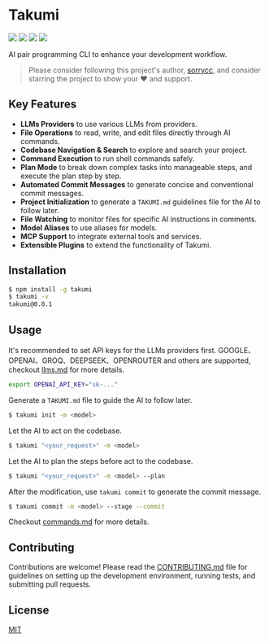 # Takumi

[![](https://badgen.net/npm/v/takumi)](https://www.npmjs.com/package/takumi)
[![](https://badgen.net/npm/dm/takumi)](https://www.npmjs.com/package/takumi)
[![](https://github.com/umijs/takumi/actions/workflows/ci.yml/badge.svg)](https://github.com/umijs/takumi/actions/workflows/ci.yml)
[![](https://badgen.net/npm/license/takumi)](https://www.npmjs.com/package/takumi)

AI pair programming CLI to enhance your development workflow.

> Please consider following this project's author, [sorrycc](https://github.com/sorrycc), and consider starring the project to show your ❤️ and support.

## Key Features

- **LLMs Providers** to use various LLMs from providers.
- **File Operations** to read, write, and edit files directly through AI commands.
- **Codebase Navigation & Search** to explore and search your project.
- **Command Execution** to run shell commands safely.
- **Plan Mode** to break down complex tasks into manageable steps, and execute the plan step by step.
- **Automated Commit Messages** to generate concise and conventional commit messages.
- **Project Initialization** to generate a `TAKUMI.md` guidelines file for the AI to follow later.
- **File Watching** to monitor files for specific AI instructions in comments.
- **Model Aliases** to use aliases for models.
- **MCP Support** to integrate external tools and services.
- **Extensible Plugins** to extend the functionality of Takumi.

## Installation

```bash
$ npm install -g takumi
$ takumi -v
takumi@0.0.1
```

## Usage

It's recommended to set API keys for the LLMs providers first. GOOGLE、OPENAI、GROQ、DEEPSEEK、OPENROUTER and others are supported, checkout [llms.md](./docs/llms.md) for more details.

```bash
export OPENAI_API_KEY="sk-..."
```

Generate a `TAKUMI.md` file to guide the AI to follow later.

```bash
$ takumi init -m <model>
```

Let the AI to act on the codebase.

```bash
$ takumi "<your_request>" -m <model>
```

Let the AI to plan the steps before act to the codebase.

```bash
$ takumi "<your_request>" -m <model> --plan
```

After the modification, use `takumi commit` to generate the commit message.

```bash
$ takumi commit -m <model> --stage --commit
```

Checkout [commands.md](./docs/commands.md) for more details.

## Contributing

Contributions are welcome! Please read the [CONTRIBUTING.md](./CONTRIBUTING.md) file for guidelines on setting up the development environment, running tests, and submitting pull requests.

## License

[MIT](./LICENSE)
